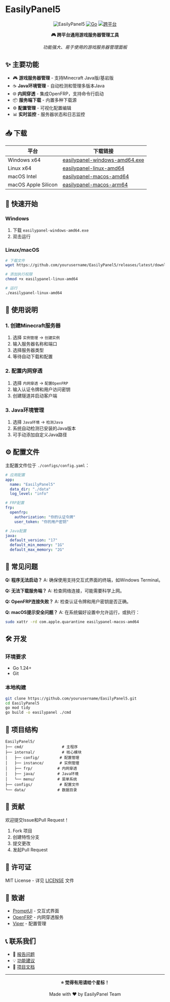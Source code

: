 # EasilyPanel5

<div align="center">

![EasilyPanel5](https://img.shields.io/badge/EasilyPanel-v1.0.0-blue?style=for-the-badge)
[![Go](https://img.shields.io/badge/Go-1.24+-00ADD8?style=for-the-badge&logo=go)](https://golang.org/)
[![跨平台](https://img.shields.io/badge/跨平台-Windows%20%7C%20Linux%20%7C%20macOS-lightgrey?style=for-the-badge)](https://github.com/yourusername/EasilyPanel5/releases)

**🎮 跨平台通用游戏服务器管理工具**

*功能强大、易于使用的游戏服务器管理面板*

</div>

## ✨ 主要功能

- 🎮 **游戏服务器管理** - 支持Minecraft Java版/基岩版
- ☕ **Java环境管理** - 自动检测和管理多版本Java
- 🌐 **内网穿透** - 集成OpenFRP，支持命令行启动
- 📦 **服务端下载** - 内置多种下载源
- ⚙️ **配置管理** - 可视化配置编辑
- 📊 **实时监控** - 服务器状态和日志监控

## 📥 下载

| 平台 | 下载链接 |
|------|----------|
| Windows x64 | [easilypanel-windows-amd64.exe](https://github.com/yourusername/EasilyPanel5/releases/latest) |
| Linux x64 | [easilypanel-linux-amd64](https://github.com/yourusername/EasilyPanel5/releases/latest) |
| macOS Intel | [easilypanel-macos-amd64](https://github.com/yourusername/EasilyPanel5/releases/latest) |
| macOS Apple Silicon | [easilypanel-macos-arm64](https://github.com/yourusername/EasilyPanel5/releases/latest) |

## 🚀 快速开始

### Windows
1. 下载 `easilypanel-windows-amd64.exe`
2. 双击运行

### Linux/macOS
```bash
# 下载文件
wget https://github.com/yourusername/EasilyPanel5/releases/latest/download/easilypanel-linux-amd64

# 添加执行权限
chmod +x easilypanel-linux-amd64

# 运行
./easilypanel-linux-amd64
```

## 📖 使用说明

### 1. 创建Minecraft服务器
1. 选择 `实例管理` → `创建实例`
2. 输入服务器名称和端口
3. 选择服务器类型
4. 等待自动下载和配置

### 2. 配置内网穿透
1. 选择 `内网穿透` → `配置OpenFRP`
2. 输入认证令牌和用户访问密钥
3. 创建隧道并启动客户端

### 3. Java环境管理
1. 选择 `Java环境` → `检测Java`
2. 系统自动检测已安装的Java版本
3. 可手动添加自定义Java路径

## ⚙️ 配置文件

主配置文件位于 `./configs/config.yaml`：

```yaml
# 应用配置
app:
  name: "EasilyPanel5"
  data_dir: "./data"
  log_level: "info"

# FRP配置
frp:
  openfrp:
    authorization: "你的认证令牌"
    user_token: "你的用户密钥"

# Java配置
java:
  default_version: "17"
  default_min_memory: "1G"
  default_max_memory: "2G"
```

## 🔧 常见问题

**Q: 程序无法启动？**
A: 确保使用支持交互式界面的终端，如Windows Terminal。

**Q: 无法下载服务端？**
A: 检查网络连接，可能需要科学上网。

**Q: OpenFRP连接失败？**
A: 检查认证令牌和用户密钥是否正确。

**Q: macOS提示安全问题？**
A: 在系统偏好设置中允许运行，或执行：
```bash
sudo xattr -rd com.apple.quarantine easilypanel-macos-amd64
```

## 🛠️ 开发

### 环境要求
- Go 1.24+
- Git

### 本地构建
```bash
git clone https://github.com/yourusername/EasilyPanel5.git
cd EasilyPanel5
go mod tidy
go build -o easilypanel ./cmd
```

## 📁 项目结构

```
EasilyPanel5/
├── cmd/                 # 主程序
├── internal/            # 核心模块
│   ├── config/         # 配置管理
│   ├── instance/       # 实例管理
│   ├── frp/           # 内网穿透
│   ├── java/          # Java环境
│   └── menu/          # 菜单系统
├── configs/            # 配置文件
└── data/              # 数据目录
```

## 🤝 贡献

欢迎提交Issue和Pull Request！

1. Fork 项目
2. 创建特性分支
3. 提交更改
4. 发起Pull Request

## 📄 许可证

MIT License - 详见 [LICENSE](LICENSE) 文件

## 🙏 致谢

- [PromptUI](https://github.com/manifoldco/promptui) - 交互式界面
- [OpenFRP](https://openfrp.net/) - 内网穿透服务
- [Viper](https://github.com/spf13/viper) - 配置管理

## 📞 联系我们

- 🐛 [报告问题](https://github.com/yourusername/EasilyPanel5/issues)
- 💡 [功能建议](https://github.com/yourusername/EasilyPanel5/issues)
- 📖 [项目文档](https://github.com/yourusername/EasilyPanel5/wiki)

---

<div align="center">

**⭐ 觉得有用请给个星标！**

Made with ❤️ by EasilyPanel Team

</div>
